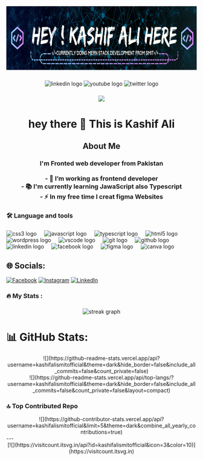 <div align="center">
  <img height="170" src="https://github.com/kashifalismitofficial/kashifalismitofficial/blob/main/hey%20!%20kashif%20ali%20here.png?raw=true"  />
</div>

###

<div align="center">
  <img src="https://img.shields.io/static/v1?message=LinkedIn&logo=linkedin&label=&color=0077B5&logoColor=white&labelColor=&style=for-the-badge" height="25" alt="linkedin logo"  />
  <img src="https://img.shields.io/static/v1?message=Youtube&logo=youtube&label=&color=FF0000&logoColor=white&labelColor=&style=for-the-badge" height="25" alt="youtube logo"  />
  <img src="https://img.shields.io/static/v1?message=Twitter&logo=twitter&label=&color=1DA1F2&logoColor=white&labelColor=&style=for-the-badge" height="25" alt="twitter logo"  />
</div>

###

<div align="center">
  <img src="https://visitor-badge.laobi.icu/badge?page_id=kashifalismitofficial.kashifalismitofficial&left_text=Profile%20Views"  />
</div>

###

<h1 align="center">hey there 👋 This is Kashif Ali</h1>

###

<h2 align="center">About Me</h2>

###

<h3 align="center">I'm Fronted web developer from Pakistan<br><br>- 🔭 I’m working as frontend developer<br>- 📚 I'm currently learning JawaScript also Typescript<br>- ⚡ In my free time I creat figma Websites</h3>

###

<h3 align="left">🛠 Language and tools</h3>

###

<div align="left">
  <img src="https://cdn.jsdelivr.net/gh/devicons/devicon/icons/css3/css3-original.svg" height="40" alt="css3 logo"  />
  <img width="12" />
  <img src="https://cdn.jsdelivr.net/gh/devicons/devicon/icons/javascript/javascript-original.svg" height="40" alt="javascript logo"  />
  <img width="12" />
  <img src="https://cdn.jsdelivr.net/gh/devicons/devicon/icons/typescript/typescript-original.svg" height="40" alt="typescript logo"  />
  <img width="12" />
  <img src="https://cdn.jsdelivr.net/gh/devicons/devicon/icons/html5/html5-original.svg" height="40" alt="html5 logo"  />
  <img width="12" />
  <img src="https://cdn.jsdelivr.net/gh/devicons/devicon/icons/wordpress/wordpress-original.svg" height="40" alt="wordpress logo"  />
  <img width="12" />
  <img src="https://cdn.jsdelivr.net/gh/devicons/devicon/icons/vscode/vscode-original.svg" height="40" alt="vscode logo"  />
  <img width="12" />
  <img src="https://cdn.jsdelivr.net/gh/devicons/devicon/icons/git/git-original.svg" height="40" alt="git logo"  />
  <img width="12" />
  <img src="https://cdn.jsdelivr.net/gh/devicons/devicon/icons/github/github-original.svg" height="40" alt="github logo"  />
  <img width="12" />
  <img src="https://cdn.jsdelivr.net/gh/devicons/devicon/icons/linkedin/linkedin-original.svg" height="40" alt="linkedin logo"  />
  <img width="12" />
  <img src="https://cdn.jsdelivr.net/gh/devicons/devicon/icons/facebook/facebook-original.svg" height="40" alt="facebook logo"  />
  <img width="12" />
  <img src="https://cdn.jsdelivr.net/gh/devicons/devicon/icons/figma/figma-original.svg" height="40" alt="figma logo"  />
  <img width="12" />
  <img src="https://cdn.jsdelivr.net/gh/devicons/devicon/icons/canva/canva-original.svg" height="40" alt="canva logo"  />
</div>

## 🌐 Socials:
[![Facebook](https://img.shields.io/badge/Facebook-%231877F2.svg?logo=Facebook&logoColor=white)](https://facebook.com/https://www.facebook.com/kashifaliofficials) [![Instagram](https://img.shields.io/badge/Instagram-%23E4405F.svg?logo=Instagram&logoColor=white)](https://instagram.com/kashif_ali12867) [![LinkedIn](https://img.shields.io/badge/LinkedIn-%230077B5.svg?logo=linkedin&logoColor=white)](https://linkedin.com/in/https://www.linkedin.com/in/kashif-ali-digital-marketer/) 


###

<h3 align="left">🔥   My Stats :</h3>

###

<div align="center">
  <img src="https://streak-stats.demolab.com?user=kashifalismitofficial&locale=en&mode=daily&theme=dark&hide_border=false&border_radius=5&order=3" height="220" alt="streak graph"  />
</div>

###



# 📊 GitHub Stats:
<div align="center">
![](https://github-readme-stats.vercel.app/api?username=kashifalismitofficial&theme=dark&hide_border=false&include_all_commits=false&count_private=false)<br/>
  </div>
<div align="center">
![](https://github-readme-stats.vercel.app/api/top-langs/?username=kashifalismitofficial&theme=dark&hide_border=false&include_all_commits=false&count_private=false&layout=compact)
</div>

### 🔝 Top Contributed Repo
<div align="center">
![](https://github-contributor-stats.vercel.app/api?username=kashifalismitofficial&limit=5&theme=dark&combine_all_yearly_contributions=true)
</div>
---
<div align="center">
[![](https://visitcount.itsvg.in/api?id=kashifalismitofficial&icon=3&color=10)](https://visitcount.itsvg.in)
</div>
<!-- Proudly created with GPRM ( https://gprm.itsvg.in ) -->
